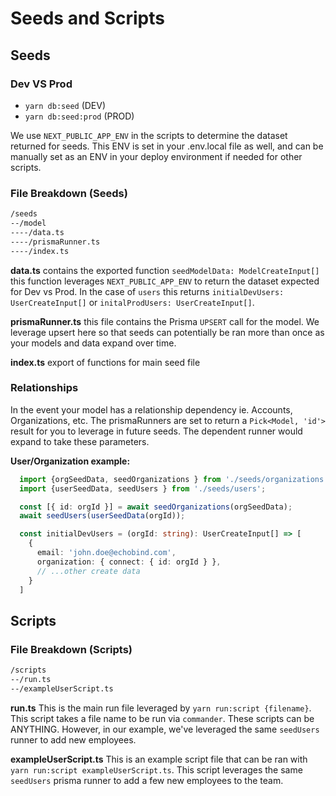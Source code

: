 # Seeds and Scripts

## Seeds

### Dev VS Prod

- `yarn db:seed` (DEV)
- `yarn db:seed:prod` (PROD)

We use `NEXT_PUBLIC_APP_ENV` in the scripts to determine the dataset returned for seeds.
This ENV is set in your .env.local file as well, and can be manually set as an ENV in your deploy environment if needed for other scripts.

### File Breakdown (Seeds)

```sh
/seeds
--/model
----/data.ts
----/prismaRunner.ts
----/index.ts
```

**data.ts** contains the exported function `seedModelData: ModelCreateInput[]` this function leverages `NEXT_PUBLIC_APP_ENV` to return the dataset expected for Dev vs Prod. In the case of `users` this returns `initialDevUsers: UserCreateInput[]` or `initalProdUsers: UserCreateInput[]`.

**prismaRunner.ts** this file contains the Prisma `UPSERT` call for the model. We leverage upsert here so that seeds can potentially be ran more than once as your models and data expand over time.

**index.ts** export of functions for main seed file

### Relationships

In the event your model has a relationship dependency ie. Accounts, Organizations, etc. The prismaRunners are set to return a `Pick<Model, 'id'>` result for you to leverage in future seeds. The dependent runner would expand to take these parameters.

**User/Organization example:**

```ts
  import {orgSeedData, seedOrganizations } from './seeds/organizations';
  import {userSeedData, seedUsers } from './seeds/users';

  const [{ id: orgId }] = await seedOrganizations(orgSeedData);
  await seedUsers(userSeedData(orgId));
```

```ts
  const initialDevUsers = (orgId: string): UserCreateInput[] => [
    {
      email: 'john.doe@echobind.com',
      organization: { connect: { id: orgId } },
      // ...other create data
    }
  ]
```

## Scripts

### File Breakdown (Scripts)

```sh
/scripts
--/run.ts
--/exampleUserScript.ts
```

**run.ts** This is the main run file leveraged by `yarn run:script {filename}`.
This script takes a file name to be run via `commander`. These scripts can be ANYTHING. However, in our example, we've leveraged the same `seedUsers` runner to add new employees.

**exampleUserScript.ts** This is an example script file that can be ran with `yarn run:script exampleUserScript.ts`. This script leverages the same `seedUsers` prisma runner to add a few new employees to the team.
